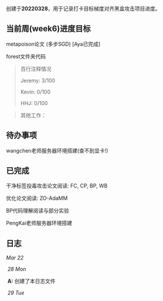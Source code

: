 创建于**20220328**，用于记录打卡目标梯度对齐黑盒攻击项目进度。



## 当前周(week6)进度目标

metapoison论文 (多步SGD) [Aya已完成]

forest文件夹代码

> 百行注释情况
>
> Jeremy: 3/100
>
> Kevin: 0/100
>
> HHJ: 0/100

> 其他工作：
>
> 



## 待办事项

wangchen老师服务器环境搭建(查不到显卡!)



## 已完成

干净标签投毒攻击论文阅读: FC, CP, BP, WB

优化论文阅读: ZO-AdaMM

BP代码理解阅读与部分实验

PengKai老师服务器环境搭建



## 日志

*Mar 22*

​	*28 Mon* 

​		**A:** 创建了本日志文件

​	*29 Tue*

​		

